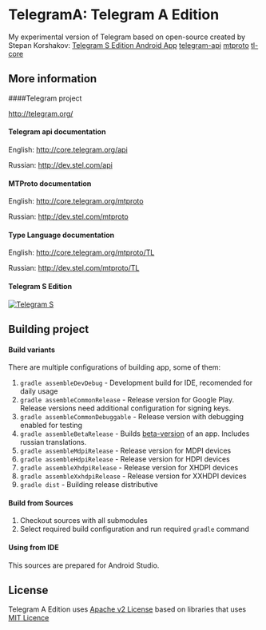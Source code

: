 TelegramA: Telegram A Edition
========

My experimental version of Telegram based on open-source created by Stepan Korshakov:
[Telegram S Edition Android App](https://github.com/ex3ndr/telegram)
[telegram-api](https://github.com/ex3ndr/telegram-api)
[mtproto](https://github.com/ex3ndr/telegram-mt)
[tl-core](https://github.com/ex3ndr/telegram-tl-core)

More information
----------------
####Telegram project

http://telegram.org/

#### Telegram api documentation

English: http://core.telegram.org/api

Russian: http://dev.stel.com/api

#### MTProto documentation

English: http://core.telegram.org/mtproto

Russian: http://dev.stel.com/mtproto

#### Type Language documentation

English: http://core.telegram.org/mtproto/TL

Russian: http://dev.stel.com/mtproto/TL

#### Telegram S Edition

[![Telegram S](https://developer.android.com/images/brand/en_generic_rgb_wo_45.png)](https://play.google.com/store/apps/details?id=org.telegram.android "Telegram S")

Building project
------------

#### Build variants
There are multiple configurations of building app, some of them:

1. ````gradle assembleDevDebug```` - Development build for IDE, recomended for daily usage
2. ````gradle assembleCommonRelease```` - Release version for Google Play. Release versions need additional configuration for signing keys.
3. ````gradle assembleCommonDebuggable```` - Release version with debugging enabled for testing
4. ````gradle assembleBetaRelease```` - Builds [beta-version](https://play.google.com/store/apps/details?id=org.telegram.android.beta) of an app. Includes russian translations.
5. ````gradle assembleMdpiRelease```` - Release version for MDPI devices
6. ````gradle assembleHdpiRelease```` - Release version for HDPI devices
7. ````gradle assembleXhdpiRelease```` - Release version for XHDPI devices
8. ````gradle assembleXxhdpiRelease```` - Release version for XXHDPI devices
9. ````gradle dist```` - Building release distributive

#### Build from Sources
1. Checkout sources with all submodules
2. Select required build configuration and run required ````gradle```` command

#### Using from IDE

This sources are prepared for Android Studio.

License
----------------
Telegram A Edition uses [Apache v2 License](LICENSE) based on libraries that uses [MIT Licence](LICENCE)
